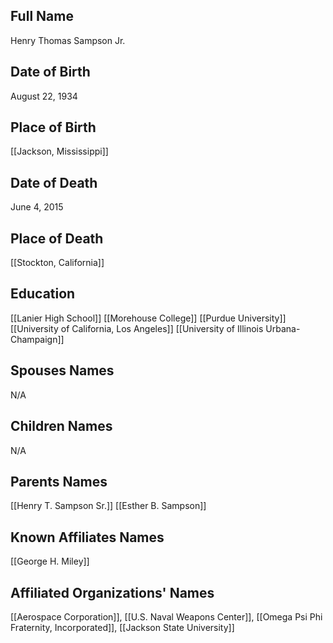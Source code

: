## Full Name
Henry Thomas Sampson Jr.

## Date of Birth
August 22, 1934

## Place of Birth
[[Jackson, Mississippi]]

## Date of Death
June 4, 2015

## Place of Death
[[Stockton, California]]

## Education
[[Lanier High School]]
[[Morehouse College]] 
[[Purdue University]]
[[University of California, Los Angeles]]
[[University of Illinois Urbana-Champaign]]

## Spouses Names
N/A

## Children Names
N/A

## Parents Names
[[Henry T. Sampson Sr.]]
[[Esther B. Sampson]]

## Known Affiliates Names
[[George H. Miley]]

## Affiliated Organizations' Names
[[Aerospace Corporation]], [[U.S. Naval Weapons Center]], [[Omega Psi Phi Fraternity, Incorporated]], [[Jackson State University]]

